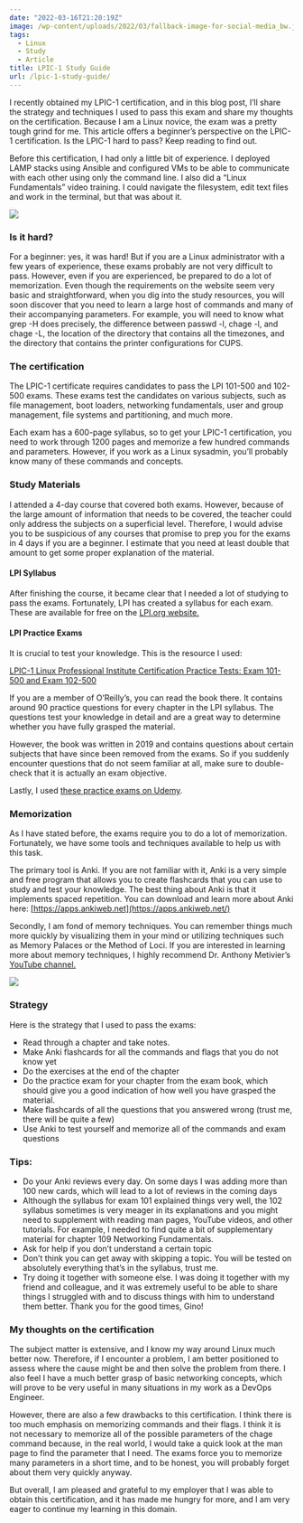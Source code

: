 ```yaml
---
date: "2022-03-16T21:20:19Z"
image: /wp-content/uploads/2022/03/fallback-image-for-social-media_bw.jpg
tags:
  - Linux
  - Study
  - Article
title: LPIC-1 Study Guide
url: /lpic-1-study-guide/
---
```


I recently obtained my LPIC-1 certification, and in this blog post, I’ll share the strategy and techniques I used to pass this exam and share my thoughts on the certification. Because I am a Linux novice, the exam was a pretty tough grind for me. This article offers a beginner’s perspective on the LPIC-1 certification. Is the LPIC-1 hard to pass? Keep reading to find out.

Before this certification, I had only a little bit of experience. I deployed LAMP stacks using Ansible and configured VMs to be able to communicate with each other using only the command line. I also did a “Linux Fundamentals” video training. I could navigate the filesystem, edit text files and work in the terminal, but that was about it.

![](/hard.jpg)

### Is it hard?

For a beginner: yes, it was hard! But if you are a Linux administrator with a few years of experience, these exams probably are not very difficult to pass. However, even if you are experienced, be prepared to do a lot of memorization. Even though the requirements on the website seem very basic and straightforward, when you dig into the study resources, you will soon discover that you need to learn a large host of commands and many of their accompanying parameters. For example, you will need to know what grep -H does precisely, the difference between passwd -l, chage -l, and chage -L, the location of the directory that contains all the timezones, and the directory that contains the printer configurations for CUPS.

### The certification

The LPIC-1 certificate requires candidates to pass the LPI 101-500 and 102-500 exams. These exams test the candidates on various subjects, such as file management, boot loaders, networking fundamentals, user and group management, file systems and partitioning, and much more.

Each exam has a 600-page syllabus, so to get your LPIC-1 certification, you need to work through 1200 pages and memorize a few hundred commands and parameters. However, if you work as a Linux sysadmin, you’ll probably know many of these commands and concepts.

### Study Materials

I attended a 4-day course that covered both exams. However, because of the large amount of information that needs to be covered, the teacher could only address the subjects on a superficial level. Therefore, I would advise you to be suspicious of any courses that promise to prep you for the exams in 4 days if you are a beginner. I estimate that you need at least double that amount to get some proper explanation of the material.

#### LPI Syllabus

After finishing the course, it became clear that I needed a lot of studying to pass the exams. Fortunately, LPI has created a syllabus for each exam. These are available for free on the [LPI.org website.](https://www.lpi.org/our-certifications/lpic-1-overview)

#### LPI Practice Exams

It is crucial to test your knowledge. This is the resource I used:

[LPIC-1 Linux Professional Institute Certification Practice Tests: Exam 101-500 and Exam 102-500 ](https://amzn.to/3KHAkCZ)

If you are a member of O’Reilly’s, you can read the book there. It contains around 90 practice questions for every chapter in the LPI syllabus. The questions test your knowledge in detail and are a great way to determine whether you have fully grasped the material.

However, the book was written in 2019 and contains questions about certain subjects that have since been removed from the exams. So if you suddenly encounter questions that do not seem familiar at all, make sure to double-check that it is actually an exam objective.

Lastly, I used [these practice exams on Udemy](https://www.udemy.com/share/1029gO3@XonS1Jh2QkFmIV_mN-r8Rbx04vCYiyykPhTpewu5iLZQVNIYMVe4z53YFSxp2tly/).

### Memorization

As I have stated before, the exams require you to do a lot of memorization. Fortunately, we have some tools and techniques available to help us with this task.

The primary tool is Anki. If you are not familiar with it, Anki is a very simple and free program that allows you to create flashcards that you can use to study and test your knowledge. The best thing about Anki is that it implements spaced repetition. You can download and learn more about Anki here: [https://apps.ankiweb.net](https://apps.ankiweb.net/)

Secondly, I am fond of memory techniques. You can remember things much more quickly by visualizing them in your mind or utilizing techniques such as Memory Palaces or the Method of Loci. If you are interested in learning more about memory techniques, I highly recommend Dr. Anthony Metivier’s [YouTube channel.](https://www.youtube.com/c/AnthonyMetivierMMM/featured)

![](/palace.jpg)

### Strategy

Here is the strategy that I used to pass the exams:

- Read through a chapter and take notes.
- Make Anki flashcards for all the commands and flags that you do not know yet
- Do the exercises at the end of the chapter
- Do the practice exam for your chapter from the exam book, which should give you a good indication of how well you have grasped the material.
- Make flashcards of all the questions that you answered wrong (trust me, there will be quite a few)
- Use Anki to test yourself and memorize all of the commands and exam questions

### Tips:

- Do your Anki reviews every day. On some days I was adding more than 100 new cards, which will lead to a lot of reviews in the coming days
- Although the syllabus for exam 101 explained things very well, the 102 syllabus sometimes is very meager in its explanations and you might need to supplement with reading man pages, YouTube videos, and other tutorials. For example, I needed to find quite a bit of supplementary material for chapter 109 Networking Fundamentals.
- Ask for help if you don’t understand a certain topic
- Don’t think you can get away with skipping a topic. You will be tested on absolutely everything that’s in the syllabus, trust me.
- Try doing it together with someone else. I was doing it together with my friend and colleague, and it was extremely useful to be able to share things I struggled with and to discuss things with him to understand them better. Thank you for the good times, Gino!

### My thoughts on the certification

The subject matter is extensive, and I know my way around Linux much better now. Therefore, if I encounter a problem, I am better positioned to assess where the cause might be and then solve the problem from there. I also feel I have a much better grasp of basic networking concepts, which will prove to be very useful in many situations in my work as a DevOps Engineer.

However, there are also a few drawbacks to this certification. I think there is too much emphasis on memorizing commands and their flags. I think it is not necessary to memorize all of the possible parameters of the chage command because, in the real world, I would take a quick look at the man page to find the parameter that I need. The exams force you to memorize many parameters in a short time, and to be honest, you will probably forget about them very quickly anyway.

But overall, I am pleased and grateful to my employer that I was able to obtain this certification, and it has made me hungry for more, and I am very eager to continue my learning in this domain.
